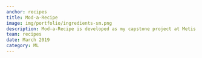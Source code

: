```yaml
---
anchor: recipes
title: Mod-a-Recipe
image: img/portfolio/ingredients-sm.png
description: Mod-a-Recipe is developed as my capstone project at Metis data science immersive bootcamp, to combine my passions for cooking and natural language processing. The idea came from my own experience of always reviewing more than one recipe for a dish I had in mind to figure out what ingredients I can modify or swap out to suit my taste. Using natural language and machine learning techniques, similar recipes are found given a selected recipe, and suggestions on modifications are provided to make a recipe your own. <p>See <a href="https://github.com/pytgit/mod-a-recipe">here</a> for code on Github.<br>See <a href="./blog/mod-a-recipe">here</a> for blog post.</p>
team: recipes
date: March 2019
category: ML
---
```

